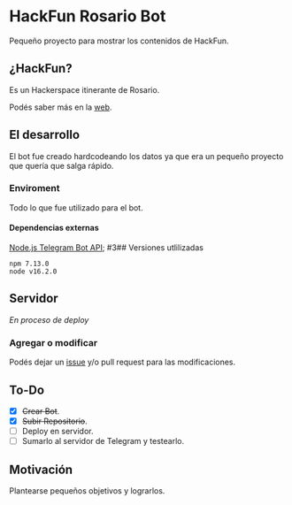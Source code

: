 # HackFun Rosario Bot

Pequeño proyecto para mostrar los contenidos de HackFun.
## ¿HackFun?
Es un Hackerspace itinerante de Rosario.

Podés saber más en la [web](https://hackfunrosario.com/).

## El desarrollo

El bot fue creado hardcodeando los datos ya que era un pequeño proyecto que quería que salga rápido.
### Enviroment

Todo lo que fue utilizado para el bot.
#### Dependencias externas

[Node.js Telegram Bot API](https://github.com/yagop/node-telegram-bot-api);
#3## Versiones utlilizadas 

```
npm 7.13.0
node v16.2.0
```
## Servidor

_En proceso de deploy_
### Agregar o modificar
Podés dejar un [issue]() y/o pull request para las modificaciones.

## To-Do

 - [x] ~~Crear Bot~~.
 - [x] ~~Subir Repositorio~~.  
 - [ ] Deploy en servidor.
 - [ ] Sumarlo al servidor de Telegram y testearlo.

## Motivación

Plantearse pequeños objetivos y lograrlos.